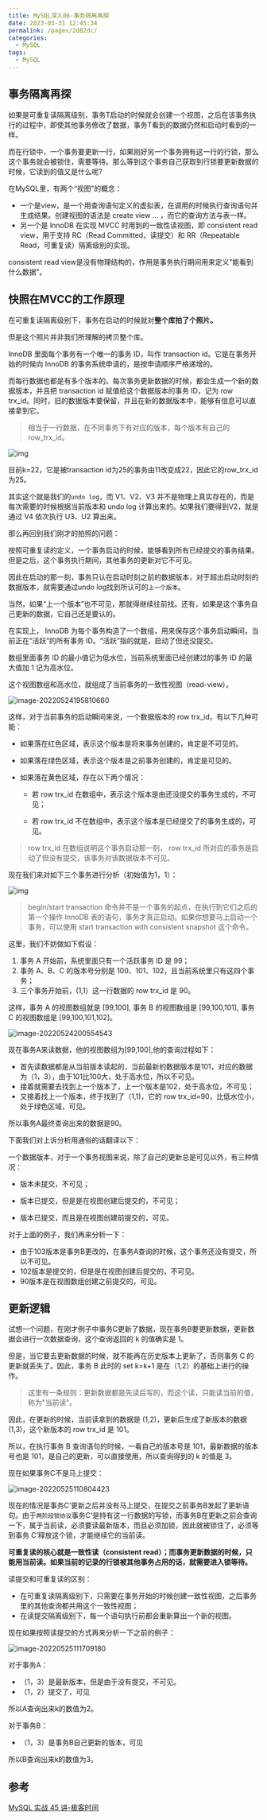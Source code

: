 ```yaml
---
title: MySQL深入06-事务隔离再探
date: 2023-03-31 12:45:34
permalink: /pages/2d82dc/
categories: 
  - MySQL
tags: 
  - MySQL
---
```

## 事务隔离再探

如果是可重复读隔离级别，事务T启动的时候就会创建一个视图，之后在该事务执行的过程中，即使其他事务修改了数据，事务T看到的数据仍然和启动时看到的一样。

而在行锁中，一个事务要更新一行，如果刚好另一个事务拥有这一行的行锁，那么这个事务就会被锁住，需要等待。那么等到这个事务自己获取到行锁要更新数据的时候，它读到的值又是什么呢?

在MySQL里，有两个“视图”的概念：

- 一个是view，是一个用查询语句定义的虚拟表，在调用的时候执行查询语句并生成结果。创建视图的语法是 create view … ，而它的查询方法与表一样。
- 另一个是 InnoDB 在实现 MVCC 时用到的一致性读视图，即 consistent read view，用于支持 RC（Read Committed，读提交）和 RR（Repeatable Read，可重复读）隔离级别的实现。

consistent read view是没有物理结构的，作用是事务执行期间用来定义"能看到什么数据"。

## 快照在MVCC的工作原理

在可重复读隔离级别下，事务在启动的时候就对**整个库拍了个照片。**

但是这个照片并非我们所理解的拷贝整个库。

InnoDB 里面每个事务有一个唯一的事务 ID，叫作 transaction id。它是在事务开始的时候向 InnoDB 的事务系统申请的，是按申请顺序严格递增的。

而每行数据也都是有多个版本的。每次事务更新数据的时候，都会生成一个新的数据版本，并且把 transaction id 赋值给这个数据版本的事务 ID，记为 row trx_id。同时，旧的数据版本要保留，并且在新的数据版本中，能够有信息可以直接拿到它。

> 相当于一行数据，在不同事务下有对应的版本，每个版本有自己的row_trx_id。

![img](https://blog-1300853183.cos.ap-chengdu.myqcloud.com/img/68d08d277a6f7926a41cc5541d3dfced.png)

目前k=22，它是被transaction id为25的事务由11改变成22，因此它的row_trx_id为25。

其实这个就是我们的`undo log`，而 V1、V2、V3 并不是物理上真实存在的，而是每次需要的时候根据当前版本和 undo log 计算出来的。如果我们要得到V2，就是通过 V4 依次执行 U3、U2 算出来。

那么再回到我们刚才的拍照的问题：

按照可重复读的定义，一个事务启动的时候，能够看到所有已经提交的事务结果。但是之后，这个事务执行期间，其他事务的更新对它不可见。

因此在启动的那一刻，事务只认在启动时刻之前的数据版本，对于超出启动时刻的数据版本，就需要通过undo log找到所认可的`上一个版本`。

当然，如果“上一个版本”也不可见，那就得继续往前找。还有，如果是这个事务自己更新的数据，它自己还是要认的。

在实现上， InnoDB 为每个事务构造了一个数组，用来保存这个事务启动瞬间，当前正在“活跃”的所有事务 ID。“活跃”指的就是，启动了但还没提交。

数组里面事务 ID 的最小值记为低水位，当前系统里面已经创建过的事务 ID 的最大值加 1 记为高水位。

这个视图数组和高水位，就组成了当前事务的一致性视图（read-view）。

![image-20220524195810660](https://blog-1300853183.cos.ap-chengdu.myqcloud.com/img/image-20220524195810660.png)

这样，对于当前事务的启动瞬间来说，一个数据版本的 row trx_id，有以下几种可能：

- 如果落在红色区域，表示这个版本是将来事务创建的，肯定是不可见的。

- 如果落在绿色区域，表示这个版本是之前事务创建的，肯定是可见的。

- 如果落在黄色区域，存在以下两个情况：

  - 若 row trx_id 在数组中，表示这个版本是由还没提交的事务生成的，不可见；

  - 若 row trx_id 不在数组中，表示这个版本是已经提交了的事务生成的，可见。

>  row trx_id 在数组说明这个事务启动那一刻， row trx_id 所对应的事务是启动了但没有提交，该事务对该数据版本不可见。

现在我们来对如下三个事务进行分析（初始值为1，1）：

![img](https://blog-1300853183.cos.ap-chengdu.myqcloud.com/img/823acf76e53c0bdba7beab45e72e90d6.png)

> begin/start transaction 命令并不是一个事务的起点，在执行到它们之后的第一个操作 InnoDB 表的语句，事务才真正启动。如果你想要马上启动一个事务，可以使用 start transaction with consistent snapshot 这个命令。

这里，我们不妨做如下假设：

1. 事务 A 开始前，系统里面只有一个活跃事务 ID 是 99；
2. 事务 A、B、C 的版本号分别是 100、101、102，且当前系统里只有这四个事务；
3. 三个事务开始前，(1,1）这一行数据的 row trx_id 是 90。

这样，事务 A 的视图数组就是 [99,100], 事务 B 的视图数组是 [99,100,101], 事务 C 的视图数组是 [99,100,101,102]。

![image-20220524200554543](https://blog-1300853183.cos.ap-chengdu.myqcloud.com/img/image-20220524200554543.png)

现在事务A来读数据，他的视图数组为[99,100],他的查询过程如下：

- 首先读数据都是从当前版本读起的，当前最新的数据版本是101，对应的数据为（1，3），由于101比100大，处于高水位，所以不可见。
- 接着就需要去找到上一个版本了，上一个版本是102，处于高水位，不可见；
- 又接着找上一个版本，终于找到了（1,1)，它的 row trx_id=90，比低水位小，处于绿色区域，可见。

所以事务A最终查询出来的数据是90。

下面我们对上诉分析用通俗的话翻译以下：

一个数据版本，对于一个事务视图来说，除了自己的更新总是可见以外，有三种情况：

- 版本未提交，不可见；

- 版本已提交，但是是在视图创建后提交的，不可见；

- 版本已提交，而且是在视图创建前提交的，可见。

对于上面的例子，我们再来分析一下：

- 由于103版本是事务B更改的，在事务A查询的时候，这个事务还没有提交，所以不可见。
- 102版本是提交的，但是是在视图创建后提交的，不可见。
- 90版本是在视图数组创建之前提交的，可见。

## 更新逻辑

试想一个问题，在刚才例子中事务C更新了数据，现在事务B要更新数据，更新数据会进行一次数据查询，这个查询返回的 k 的值确实是 1。

但是，当它要去更新数据的时候，就不能再在历史版本上更新了，否则事务 C 的更新就丢失了。因此，事务 B 此时的 set k=k+1 是在（1,2）的基础上进行的操作。

> 这里有一条规则：更新数据都是先读后写的，而这个读，只能读当前的值，称为"当前读"。

因此，在更新的时候，当前读拿到的数据是 (1,2)，更新后生成了新版本的数据 (1,3)，这个新版本的 row trx_id 是 101。

所以，在执行事务 B 查询语句的时候，一看自己的版本号是 101，最新数据的版本号也是 101，是自己的更新，可以直接使用，所以查询得到的 k 的值是 3。

现在如果事务C不是马上提交：

![image-20220525110804423](https://blog-1300853183.cos.ap-chengdu.myqcloud.com/img/image-20220525110804423.png)

现在的情况是事务C’更新之后并没有马上提交，在提交之前事务B发起了更新语句。由于`两阶段锁协议`事务C’是持有这一行数据的写锁，而事务B在更新之前会查询一下，属于当前读，必须要读最新版本，而且必须加锁，因此就被锁住了，必须等到事务 C’释放这个锁，才能继续它的当前读。

**可重复读的核心就是一致性读（consistent read）；而事务更新数据的时候，只能用当前读。如果当前的记录的行锁被其他事务占用的话，就需要进入锁等待。**

读提交和可重复读的区别：

- 在可重复读隔离级别下，只需要在事务开始的时候创建一致性视图，之后事务里的其他查询都共用这个一致性视图；
- 在读提交隔离级别下，每一个语句执行前都会重新算出一个新的视图。

现在如果按照读提交的方式再来分析一下之前的例子：

![image-20220525111709180](https://blog-1300853183.cos.ap-chengdu.myqcloud.com/img/image-20220525111709180.png)

对于事务A：

- （1，3）是最新版本，但是由于没有提交，不可见。
- （1，2）提交了，可见

所以A查询出来k的数值为2。

对于事务B：

- （1，3）是事务B自己更新的版本，可见

所以B查询出来k的数值为3。

## 参考

[MySQL 实战 45 讲-极客时间](https://time.geekbang.org/column/intro/100020801?tab=catalog)
